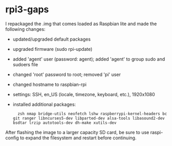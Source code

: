 # rpi3-gaps

I repackaged the .img that comes loaded as Raspbian lite and made the following changes:
- updated/upgraded default packages
- upgraded firmware (sudo rpi-update)
- added 'agent' user (password: agent); added 'agent' to group sudo and sudoers file
- changed 'root' password to root; removed 'pi' user
- changed hostname to raspbian-rpi
- settings: SSH, en_US (locale, timezone, keyboard, etc.), 1920x1080
- installed additional packages:

		zsh nmap bridge-utils neofetch lshw raspberrypi-kernel-headers bc git ranger libncurses5-dev libparted-dev alsa-tools libasound2-dev bsdtar lrzip autotools-dev dh-make xutils-dev

After flashing the image to a larger capacity SD card, be sure to use raspi-config to expand the filesystem and restart before continuing.

